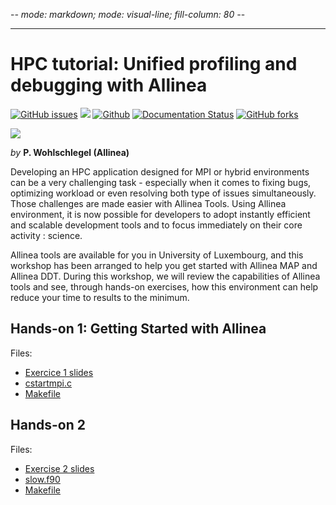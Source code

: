 -*- mode: markdown; mode: visual-line; fill-column: 80 -*-

-----------------------------------------------------------------
# HPC tutorial: Unified profiling and debugging with Allinea

[![GitHub issues](https://img.shields.io/github/issues/ULHPC/tutorials.svg)](https://github.com/ULHPC/tutorials/issues/) [![](https://img.shields.io/badge/slides-PDF-red.svg)](https://github.com/ULHPC/tutorials/raw/devel/advanced/Allinea/slides.pdf) [![Github](https://img.shields.io/badge/sources-github-green.svg)](https://github.com/ULHPC/tutorials/tree/devel/advanced/Allinea/) [![Documentation Status](http://readthedocs.org/projects/ulhpc-tutorials/badge/?version=latest)](http://ulhpc-tutorials.readthedocs.io/en/latest/advanced/Allinea/) [![GitHub forks](https://img.shields.io/github/stars/ULHPC/tutorials.svg?style=social&label=Star)](https://github.com/ULHPC/tutorials)

[![](https://github.com/ULHPC/tutorials/raw/devel/advanced/Allinea/cover_slides.png)](https://github.com/ULHPC/tutorials/raw/devel/advanced/Allinea/slides.pdf)


_by_ **P. Wohlschlegel (Allinea)**

Developing an HPC application designed for MPI or hybrid environments can be a very challenging task - especially when it comes to fixing bugs, optimizing workload or even resolving both type of issues simultaneously. Those challenges are made easier with Allinea Tools. Using Allinea environment, it is now possible for developers to adopt instantly efficient and scalable development tools and to focus immediately on their core activity : science.

Allinea tools are available for you in University of Luxembourg, and this workshop has been arranged to help you get started with Allinea MAP and Allinea DDT. During this workshop, we will review the capabilities of Allinea tools and see, through hands-on exercises, how this environment can help reduce your time to results to the minimum.


## Hands-on 1: Getting Started with Allinea

Files:

- [Exercice 1 slides](https://github.com/ULHPC/tutorials/blob/devel/advanced/Allinea/exercise1/handout_ex1.pdf?raw=true)
- [cstartmpi.c](https://github.com/ULHPC/tutorials/blob/devel/advanced/Allinea/exercise1/cstartmpi.c?raw=true)
- [Makefile](https://github.com/ULHPC/tutorials/blob/devel/advanced/Allinea/exercise1/Makefile?raw=true)


## Hands-on 2

Files:

- [Exercise 2 slides](https://github.com/ULHPC/tutorials/blob/devel/advanced/Allinea/exercise2/handout_ex2.pdf?raw=true)
- [slow.f90](https://github.com/ULHPC/tutorials/blob/devel/advanced/Allinea/exercise2/slow.f90?raw=true)
- [Makefile](https://github.com/ULHPC/tutorials/blob/devel/advanced/Allinea/exercise2/Makefile?raw=true)
